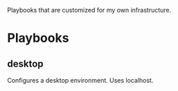 Playbooks that are customized for my own infrastructure.

# Playbooks

## desktop
Configures a desktop environment. Uses localhost.
